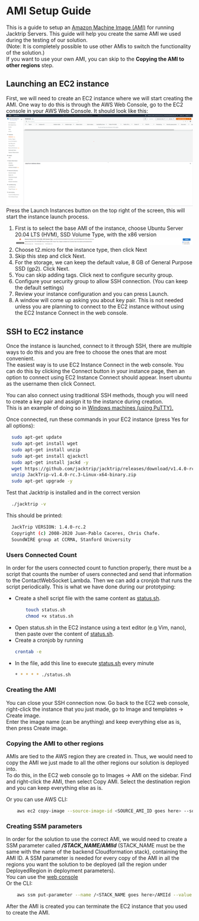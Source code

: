 # AMI Setup Guide

This is a guide to setup an [Amazon Machine Image (AMI)](https://docs.aws.amazon.com/AWSEC2/latest/UserGuide/AMIs.html) for running Jacktrip Servers.
This guide will help you create the same AMI we used during the testing of our solution.  
(Note: It is completely possible to use other AMIs to switch the functionality of the solution.)  
If you want to use your own AMI, you can skip to the **Copying the AMI to other regions** step.

## Launching an EC2 instance

First, we will need to create an EC2 instance where we will start creating the AMI.
One way to do this is through the AWS Web Console, go to the EC2 console in your AWS Web Console. It should look like this:
![ec2 console](./images/ami/ec2.png)
Press the Launch Instances button on the top right of the screen, this will start the instance launch process.

1. First is to select the base AMI of the instance, choose Ubuntu Server 20.04 LTS (HVM), SSD Volume Type, with the x86 version
   ![ubuntu](./images/ami/ubuntu.png)
2. Choose t2.micro for the instance type, then click Next
3. Skip this step and click Next.
4. For the storage, we can keep the default value, 8 GB of General Purpose SSD (gp2). Click Next.
5. You can skip adding tags. Click next to configure security group.
6. Configure your security group to allow SSH connection. (You can keep the default settings)
7. Review your instance configuration and you can press Launch.
8. A window will come up asking you about key pair. This is not needed unless you are planning to connect to the EC2 instance without using the EC2 Instance Connect in the web console.

## SSH to EC2 instance

Once the instance is launched, connect to it through SSH, there are multiple ways to do this and you are free to choose the ones that are most convenient.  
The easiest way is to use EC2 Instance Connect in the web console. You can do this by clicking the Connect button in your instance page, then an option to connect using EC2 Instance Connect should appear. Insert ubuntu as the username then click Connect.

You can also connect using traditional SSH methods, though you will need to create a key pair and assign it to the instance during creation.  
This is an example of doing so in [Windows machines (using PuTTY).](https://docs.aws.amazon.com/AWSEC2/latest/UserGuide/putty.html)

Once connected, run these commands in your EC2 instance (press Yes for all options):

```bash
  sudo apt-get update
  sudo apt-get install wget
  sudo apt-get install unzip
  sudo apt-get install qjackctl
  sudo apt-get install jackd -y
  wget https://github.com/jacktrip/jacktrip/releases/download/v1.4.0-rc.3/JackTrip-v1.4.0-rc.3-Linux-x64-binary.zip
  unzip JackTrip-v1.4.0-rc.3-Linux-x64-binary.zip
  sudo apt-get upgrade -y
```

Test that Jacktrip is installed and in the correct version

```bash
  ./jacktrip -v
```

This should be printed:

```bash
  JackTrip VERSION: 1.4.0-rc.2
  Copyright (c) 2008-2020 Juan-Pablo Caceres, Chris Chafe.
  SoundWIRE group at CCRMA, Stanford University
```

### Users Connected Count

In order for the users connected count to function properly, there must be a script that counts the number of users connected and send that information to the ContactWebSocket Lambda. Then we can add a cronjob that runs the script periodically. This is what we have done during our prototyping:

-   Create a shell script file with the same content as [status.sh](../status.sh).
    ```bash
    	touch status.sh
    	chmod +x status.sh
    ```
-   Open status.sh in the EC2 instance using a text editor (e.g Vim, nano), then paste over the content of [status.sh](../status.sh).
-   Create a cronjob by running
    ```bash
    crontab -e
    ```
-   In the file, add this line to execute [status.sh](../status.sh) every minute
    ```bash
    * * * * * ./status.sh
    ```

### Creating the AMI

You can close your SSH connection now. Go back to the EC2 web console, right-click the instance that you just made, go to Image and templates -> Create image.  
Enter the image name (can be anything) and keep everything else as is, then press Create image.

### Copying the AMI to other regions

AMIs are tied to the AWS region they are created in. Thus, we would need to copy the AMI we just made to all the other regions our solution is deployed into.  
To do this, in the EC2 web console go to Images -> AMI on the sidebar. Find and right-click the AMI, then select Copy AMI. Select the destination region and you can keep everything else as is.

Or you can use AWS CLI:

```bash
	aws ec2 copy-image --source-image-id <SOURCE_AMI_ID goes here> --source-region <SOURCE_REGION goes here> --name <NEW_AMI_NAME goes here> --region <NEW_AMI_REGION goes here>
```

### Creating SSM parameters

In order for the solution to use the correct AMI, we would need to create a SSM parameter called **_/STACK_NAME/AMIId_** (STACK_NAME must be the same with the name of the backend Cloudformation stack), containing the AMI ID. A SSM parameter is needed for every copy of the AMI in all the regions you want the solution to be deployed (all the region under DeployedRegion in deployment parameters).  
You can use the [web console](https://docs.aws.amazon.com/systems-manager/latest/userguide/parameter-create-console.html)  
Or the CLI:

```bash
	aws ssm put-parameter --name /<STACK_NAME goes here>/AMIId --value <AMI_ID goes here> --type String --region <REGION goes here> --overwrite
```

After the AMI is created you can terminate the EC2 instance that you used to create the AMI.
